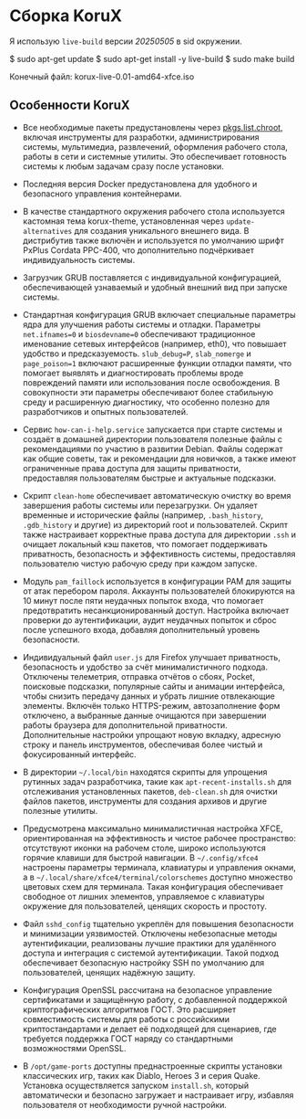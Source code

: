 # Сборка KoruX

Я использую `live-build` версии *20250505* в sid окружении.

$ sudo apt-get update
$ sudo apt-get install -y live-build
$ sudo make build

Конечный файл: korux-live-0.01-amd64-xfce.iso

## Особенности KoruX

* Все необходимые пакеты предустановлены через
  [pkgs.list.chroot](https://github.com/KoruX-GNU-Linux/KoruX/blob/master/config/package-lists/pkgs.list.chroot),
  включая инструменты для разработки, администрирования системы, мультимедиа,
  развлечений, оформления рабочего стола, работы в сети и системные утилиты. Это
  обеспечивает готовность системы к любым задачам сразу после установки.

* Последняя версия Docker предустановлена для удобного и безопасного управления
  контейнерами.

* В качестве стандартного окружения рабочего стола используется кастомная тема
  korux-theme, установленная через `update-alternatives` для создания
  уникального внешнего вида. В дистрибутив также включён и используется по
  умолчанию шрифт PxPlus Cordata PPC-400, что дополнительно подчёркивает
  индивидуальность системы.

* Загрузчик GRUB поставляется с индивидуальной конфигурацией, обеспечивающей
  узнаваемый и удобный внешний вид при запуске системы.

* Стандартная конфигурация GRUB включает специальные параметры ядра для улучшения
  работы системы и отладки. Параметры `net.ifnames=0` и `biosdevname=0`
  обеспечивают традиционное именование сетевых интерфейсов (например, eth0), что
  повышает удобство и предсказуемость. `slub_debug=P`, `slab_nomerge` и
  `page_poison=1` включают расширенные функции отладки памяти, что помогает
  выявлять и диагностировать проблемы вроде повреждений памяти или использования
  после освобождения. В совокупности эти параметры обеспечивают более стабильную
  среду и расширенную диагностику, что особенно полезно для разработчиков и
  опытных пользователей.

* Сервис `how-can-i-help.service` запускается при старте системы и создаёт в
  домашней директории пользователя полезные файлы с рекомендациями по участию в
  развитии Debian. Файлы содержат как общие советы, так и рекомендации для
  новичков, а также имеют ограниченные права доступа для защиты приватности,
  предоставляя пользователям быстрые и актуальные подсказки.

* Скрипт `clean-home` обеспечивает автоматическую очистку во время завершения
  работы системы или перезагрузки. Он удаляет временные и исторические файлы
  (например, `.bash_history`, `.gdb_history` и другие) из директорий root и
  пользователей. Скрипт также настраивает корректные права доступа для директории
  `.ssh` и очищает локальный кэш пакетов, что помогает поддерживать приватность,
  безопасность и эффективность системы, предоставляя пользователю чистую рабочую
  среду при каждом запуске.

* Модуль `pam_faillock` используется в конфигурации PAM для защиты от атак
  перебором пароля. Аккаунты пользователей блокируются на 10 минут после пяти
  неудачных попыток входа, что помогает предотвратить несанкционированный доступ.
  Настройка включает проверки до аутентификации, аудит неудачных попыток и сброс
  после успешного входа, добавляя дополнительный уровень безопасности.

* Индивидуальный файл `user.js` для Firefox улучшает приватность, безопасность и
  удобство за счёт минималистичного подхода. Отключены телеметрия, отправка
  отчётов о сбоях, Pocket, поисковые подсказки, популярные сайты и анимации
  интерфейса, чтобы снизить передачу данных и убрать лишние отвлекающие элементы.
  Включён только HTTPS-режим, автозаполнение форм отключено, а выбранные данные
  очищаются при завершении работы браузера для дополнительной приватности.
  Дополнительные настройки упрощают новую вкладку, адресную строку и панель
  инструментов, обеспечивая более чистый и фокусированный интерфейс.

* В директории `~/.local/bin` находятся скрипты для упрощения рутинных задач
  разработчика, такие как `apt-recent-installs.sh` для отслеживания установленных
  пакетов, `deb-clean.sh` для очистки файлов пакетов, инструменты для создания
  архивов и другие полезные утилиты.

* Предусмотрена максимально минималистичная настройка XFCE, ориентированная на
  эффективность и чистое рабочее пространство: отсутствуют иконки на рабочем
  столе, широко используются горячие клавиши для быстрой навигации. В
  `~/.config/xfce4` настроены параметры терминала, клавиатуры и управления окнами, а
  в `~/.local/share/xfce4/terminal/colorschemes` доступно множество цветовых схем
  для терминала. Такая конфигурация обеспечивает свободное от лишних элементов,
  управляемое с клавиатуры окружение для пользователей, ценящих скорость и
  простоту.

* Файл `sshd_config` тщательно укреплён для повышения безопасности и минимизации
  уязвимостей. Отключены небезопасные методы аутентификации, реализованы лучшие
  практики для удалённого доступа и интеграция с системой аутентификации. Такой
  подход обеспечивает безопасную настройку SSH по умолчанию для пользователей,
  ценящих надёжную защиту.

* Конфигурация OpenSSL рассчитана на безопасное управление сертификатами и
  защищённую работу, с добавленной поддержкой криптографических алгоритмов ГОСТ.
  Это расширяет совместимость системы для работы с российскими криптостандартами и
  делает её подходящей для сценариев, где требуется поддержка ГОСТ наряду со
  стандартными возможностями OpenSSL.

* В `/opt/game-ports` доступны преднастроенные скрипты установки классических игр,
  таких как Diablo, Heroes 3 и серия Quake. Установка осуществляется запуском
  `install.sh`, который автоматически и безопасно загружает и настраивает игру,
  избавляя пользователя от необходимости ручной настройки.
